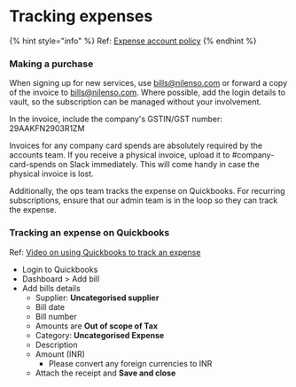# Tracking expenses

{% hint style="info" %}
Ref: [Expense account policy](https://app.gitbook.com/@nilenso/s/playbook/policy/expense-account)
{% endhint %}

### Making a purchase <a href="#making-a-purchase" id="making-a-purchase"></a>

When signing up for new services, use bills@nilenso.com or forward a copy of the invoice to bills@nilenso.com. Where possible, add the login details to vault, so the subscription can be managed without your involvement.

In the invoice, include the company's GSTIN/GST number: 29AAKFN2903R1ZM

Invoices for any company card spends are absolutely required by the accounts team. If you receive a physical invoice, upload it to #company-card-spends on Slack immediately. This will come handy in case the physical invoice is lost.

Additionally, the ops team tracks the expense on Quickbooks. For recurring subscriptions, ensure that our admin team is in the loop so they can track the expense.

### Tracking an expense on Quickbooks <a href="#tracking-the-purchase-on-kulu" id="tracking-the-purchase-on-kulu"></a>

Ref: [Video on using Quickbooks to track an expense](https://drive.google.com/file/d/1Q2jyV9WPw1WfM4jJhB976JNFMubfW4ro/view?usp=sharing)

* Login to Quickbooks
* Dashboard > Add bill
* Add bills details
  * Supplier: **Uncategorised supplier**
  * Bill date
  * Bill number
  * Amounts are **Out of scope of Tax**
  * Category: **Uncategorised Expense**
  * Description
  * Amount (INR)
    * Please convert any foreign currencies to INR
  * Attach the receipt and **Save and close**
